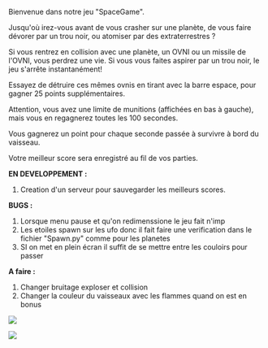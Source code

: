 Bienvenue dans notre jeu "SpaceGame".

Jusqu'où irez-vous avant de vous crasher sur une planète, de vous faire dévorer par un trou noir, ou atomiser par des extraterrestres ?

Si vous rentrez en collision avec une planète, un OVNI ou un missile de l'OVNI, vous perdrez une vie. Si vous vous faites aspirer par un trou noir, le jeu s'arrête instantanément!

Essayez de détruire ces mêmes ovnis en tirant avec la barre espace, pour gagner 25 points supplémentaires.

Attention, vous avez une limite de munitions (affichées en bas à gauche), mais vous en regagnerez toutes les 100 secondes.

Vous gagnerez un point pour chaque seconde passée à survivre à bord du vaisseau.

Votre meilleur score sera enregistré au fil de vos parties.


**EN DEVELOPPEMENT :** 
1) Creation d'un serveur pour sauvegarder les meilleurs scores.

**BUGS :**
1) Lorsque menu pause et qu'on redimenssione le jeu fait n'imp
2) Les etoiles spawn sur les ufo donc il fait faire une verification dans le fichier "Spawn.py" comme pour les planetes
3) SI on met en plein écran il suffit de se mettre entre les couloirs pour passer

**A faire :**
1) Changer bruitage exploser et collision
2) Changer la couleur du vaisseaux avec les flammes quand on est en bonus


![](https://media.discordapp.net/attachments/775135760676421632/790310544983982100/unknown.png?width=788&height=553)

![](https://media.discordapp.net/attachments/775135760676421632/790311011495968778/unknown.png?width=787&height=552)

